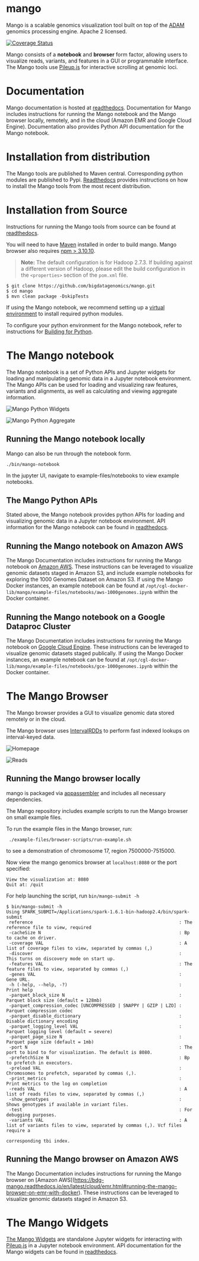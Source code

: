 # mango



Mango is a scalable genomics visualization tool built on top of the [ADAM](https://github.com/bigdatagenomics/adam) genomics processing engine. Apache 2 licensed.

[![Coverage Status](https://coveralls.io/repos/github/bigdatagenomics/mango/badge.svg)](https://coveralls.io/github/bigdatagenomics/mango)


Mango consists of a **notebook** and **browser** form factor, allowing users to visualize reads, variants, and features in a GUI or programmable interface.
The Mango tools use [Pileup.js](https://github.com/hammerlab/pileup.js) for interactive scrolling at genomic loci.

# Documentation

Mango documentation is hosted at [readthedocs](http://bdg-mango.readthedocs.io/en/latest/). Documentation for Mango includes instructions for
running the Mango notebook and the Mango browser locally, remotely, and in the cloud (Amazon EMR and Google Cloud Engine). Documentation
also provides Python API documentation for the Mango notebook.

# Installation from distribution


The Mango tools are published to Maven central. Corresponding python modules are published to Pypi. [Readthedocs](https://bdg-mango.readthedocs.io/en/latest/installation/distribution.html) provides instructions on how to install the Mango tools from the most recent distribution.


# Installation from Source

Instructions for running the Mango tools from source can be found at [readthedocs](https://bdg-mango.readthedocs.io/en/latest/installation/source.html#building-mango-from-source).

You will need to have [Maven](http://maven.apache.org/) installed in order to build mango.
Mango browser also requires [npm > 3.10.10](https://www.npmjs.com/get-npm).

> **Note:** The default configuration is for Hadoop 2.7.3. If building against a different
> version of Hadoop, please edit the build configuration in the `<properties>` section of
> the `pom.xml` file.

```
$ git clone https://github.com/bigdatagenomics/mango.git
$ cd mango
$ mvn clean package -DskipTests
```

If using the Mango notebook, we recommend setting up a [virtual environment](https://virtualenv.pypa.io/en/stable/userguide/#usage) to install required python modules.

To configure your python environment for the Mango notebook, refer to instructions for [Building for Python](https://bdg-mango.readthedocs.io/en/latest/installation/source.html#building-for-python).



# The Mango notebook

The Mango notebook is a set of Python APIs and Jupyter widgets for loading and manipulating genomic data in a Jupyter notebook environment. The Mango APIs can be used for
loading and visualizing raw features, variants and alignments, as well as calculating and viewing aggregate information.

![Mango Python Widgets](https://raw.github.com/bigdatagenomics/mango/master/images/mangoPython_reads.png)

![Mango Python Aggregate](https://raw.github.com/bigdatagenomics/mango/master/images/mangoPython_coverage.png)

## Running the Mango notebook locally

Mango can also be run through the notebook form.

```
./bin/mango-notebook
```

In the jupyter UI, navigate to example-files/notebooks to view example notebooks.


## The Mango Python APIs

Stated above, the Mango notebook provides python APIs for loading and visualizing genomic data in a Jupyter notebook environment. API information for the Mango notebook can be found
in [readthedocs](https://bdg-mango.readthedocs.io/en/latest/mangoPython/api.html).


## Running the Mango notebook on Amazon AWS

The Mango Documentation includes instructions for running the Mango notebook on [Amazon AWS](https://bdg-mango.readthedocs.io/en/latest/cloud/emr.html#running-mango-notebook-on-emr-with-docker).
These instructions can be leveraged to visualize genomic datasets staged in Amazon S3, and include example notebooks for exploring the 1000 Genomes Dataset on Amazon S3. If using the Mango Docker instances,
 an example notebook can be found at `/opt/cgl-docker-lib/mango/example-files/notebooks/aws-1000genomes.ipynb` within the Docker container.

## Running the Mango notebook on a Google Dataproc Cluster


The Mango Documentation includes instructions for running the Mango notebook on [Google Cloud Engine](https://bdg-mango.readthedocs.io/en/latest/cloud/google-cloud.html#running-mango-notebook-on-a-dataproc-cluster).
These instructions can be leveraged to visualize genomic datasets staged publically. If using the Mango Docker instances,
an example notebook can be found at `/opt/cgl-docker-lib/mango/example-files/notebooks/gce-1000genomes.ipynb` within the Docker container.


# The Mango Browser

The Mango browser provides a GUI to visualize genomic data stored remotely or in the cloud.

The Mango browser uses [IntervalRDDs](https://github.com/bigdatagenomics/utils/tree/master/utils-intervalrdd) to perform fast indexed lookups on interval-keyed data.

![Homepage](https://raw.github.com/bigdatagenomics/mango/master/images/overall.png)

![Reads](https://raw.github.com/bigdatagenomics/mango/master/images/browser.png)


## Running the Mango browser locally

mango is packaged via [appassembler](http://mojo.codehaus.org/appassembler/appassembler-maven-plugin/) and includes all necessary dependencies.

The Mango repository includes example scripts to run the Mango browser on small example files.

To run the example files in the Mango browser, run:

```
 ./example-files/browser-scripts/run-example.sh
```

to see a demonstration of chromosome 17, region 7500000-7515000.


 Now view the mango genomics browser at `localhost:8080` or the port specified:
```
View the visualization at: 8080
Quit at: /quit
```

For help launching the script, run `bin/mango-submit -h`
````
$ bin/mango-submit -h
Using SPARK_SUBMIT=/Applications/spark-1.6.1-bin-hadoop2.4/bin/spark-submit
 reference                                                       : The reference file to view, required
 -cacheSize N                                                    : Bp to cache on driver.
 -coverage VAL                                                   : A list of coverage files to view, separated by commas (,)
 -discover                                                       : This turns on discovery mode on start up.
 -features VAL                                                   : The feature files to view, separated by commas (,)
 -genes VAL                                                      : Gene URL.
 -h (-help, --help, -?)                                          : Print help
 -parquet_block_size N                                           : Parquet block size (default = 128mb)
 -parquet_compression_codec [UNCOMPRESSED | SNAPPY | GZIP | LZO] : Parquet compression codec
 -parquet_disable_dictionary                                     : Disable dictionary encoding
 -parquet_logging_level VAL                                      : Parquet logging level (default = severe)
 -parquet_page_size N                                            : Parquet page size (default = 1mb)
 -port N                                                         : The port to bind to for visualization. The default is 8080.
 -prefetchSize N                                                 : Bp to prefetch in executors.
 -preload VAL                                                    : Chromosomes to prefetch, separated by commas (,).
 -print_metrics                                                  : Print metrics to the log on completion
 -reads VAL                                                      : A list of reads files to view, separated by commas (,)
 -show_genotypes                                                 : Shows genotypes if available in variant files.
 -test                                                           : For debugging purposes.
 -variants VAL                                                   : A list of variants files to view, separated by commas (,). Vcf files require a
                                                                   corresponding tbi index.
 ````

## Running the Mango browser on Amazon AWS

The Mango Documentation includes instructions for running the Mango browser on [Amazon AWS[(https://bdg-mango.readthedocs.io/en/latest/cloud/emr.html#running-the-mango-browser-on-emr-with-docker).
These instructions can be leveraged to visualize genomic datasets staged in Amazon S3.



# The Mango Widgets

[The Mango Widgets](https://bdg-mango.readthedocs.io/en/latest/jupyterWidgets/usage.html) are standalone Jupyter widgets for interacting with [Pileup.js](https://github.com/hammerlab/pileup.js) in a Jupyter notebook environment. API documentation for the Mango widgets can be found in [readthedocs](https://bdg-mango.readthedocs.io/en/latest/jupyterWidgets/api.html).
